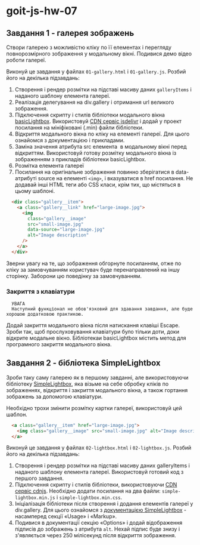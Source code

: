 # goit-js-hw-07

## Завдання 1 - галерея зображень
Створи галерею з можливістю кліку по її елементах і перегляду повнорозмірного зображення у модальному вікні. Подивися демо відео роботи галереї.

Виконуй це завдання у файлах `01-gallery.html` і `01-gallery.js`. Розбий його на декілька підзавдань:

1. Створення і рендер розмітки на підставі масиву даних `galleryItems` і наданого шаблону елемента галереї.
1. Реалізація делегування на div.gallery і отримання url великого зображення.
1. Підключення скрипту і стилів бібліотеки модального вікна [basicLightbox](https://basiclightbox.electerious.com/). Використовуй [CDN сервіс jsdelivr](https://www.jsdelivr.com/package/npm/basiclightbox?path=dist) і додай у проект посилання на мініфіковані (.min) файли бібліотеки.
1. Відкриття модального вікна по кліку на елементі галереї. Для цього ознайомся з документацією і прикладами.
1. Заміна значення атрибута src елемента <img> в модальному вікні перед відкриттям. Використовуй готову розмітку модального вікна із зображенням з прикладів бібліотеки basicLightbox.
1. Розмітка елемента галереї
1. Посилання на оригінальне зображення повинно зберігатися в data-атрибуті source на елементі `<img>`, і вказуватися в href посилання. Не додавай інші HTML теги або CSS класи, крім тих, що містяться в цьому шаблоні.
```HTML
  <div class="gallery__item">
    <a class="gallery__link" href="large-image.jpg">
      <img
        class="gallery__image"
        src="small-image.jpg"
        data-source="large-image.jpg"
        alt="Image description"
      />
    </a>
  </div>
```

Зверни увагу на те, що зображення обгорнуте посиланням, отже по кліку за замовчуванням користувач буде перенаправлений на іншу сторінку. Заборони цю поведінку за замовчуванням.

### Закриття з клавіатури
```
  УВАГА
  Наступний функціонал не обов'язковий для здавання завдання, але буде хорошою додатковою практикою.
```

Додай закриття модального вікна після натискання клавіші Escape. Зроби так, щоб прослуховування клавіатури було тільки доти, доки відкрите модальне вікно. Бібліотекаи basicLightbox містить метод для програмного закриття модального вікна.

## Завдання 2 - бібліотека SimpleLightbox
Зроби таку саму галерею як в першому завданні, але використовуючи бібліотеку [SimpleLightbox](https://simplelightbox.com/), яка візьме на себе обробку кліків по зображеннях, відкриття і закриття модального вікна, а також гортання зображень за допомогою клавіатури.

Необхідно трохи змінити розмітку картки галереї, використовуй цей шаблон.
```HTML
  <a class="gallery__item" href="large-image.jpg">
    <img class="gallery__image" src="small-image.jpg" alt="Image description" />
  </a>
```

Виконуй це завдання у файлах `02-lightbox.html` і `02-lightbox.js`. Розбий його на декілька підзавдань:

1. Створення і рендер розмітки на підставі масиву даних galleryItems і наданого шаблону елемента галереї. Використовуй готовий код з першого завдання.
1. Підключення скрипту і стилів бібліотеки, використовуючи [CDN сервіс cdnjs](https://cdnjs.com/libraries/simplelightbox). Необхідно додати посилання на два файли: `simple-lightbox.min.js` і `simple-lightbox.min.css`.
1. Ініціалізація бібліотеки після створення і додання елементів галереї у div.gallery. Для цього ознайомся з [документацією SimpleLightbox](https://simplelightbox.com/) - насамперед секції «Usage» і «Markup».
1. Подивися в документації секцію «Options» і додай відображення підписів до зображень з атрибута `alt`. Нехай підпис буде знизу і з'являється через 250 мілісекунд після відкриття зображення.
